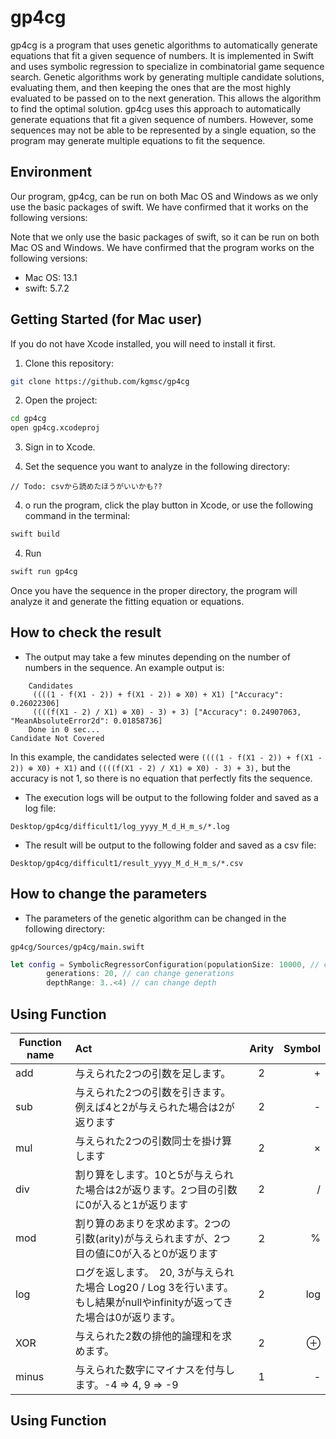 # gp4cg

gp4cg is a program that uses genetic algorithms to automatically generate equations that fit a given sequence of numbers. 
It is implemented in Swift and uses symbolic regression to specialize in combinatorial game sequence search.
Genetic algorithms work by generating multiple candidate solutions, evaluating them, and then keeping the ones
that are the most highly evaluated to be passed on to the next generation. This allows the algorithm to find the optimal solution. gp4cg uses this approach to automatically generate equations that fit a given sequence of numbers. However, some sequences may not be able to be represented by a single equation, so the program may generate multiple equations to fit the sequence.

## Environment
Our program, gp4cg, can be run on both Mac OS and Windows as we only use the basic packages of swift. We have confirmed that it works on the following versions:

Note that we only use the basic packages of swift, so it can be run on both Mac OS and Windows. We have confirmed that the program works on the following versions:
- Mac OS: 13.1
- swift: 5.7.2

## Getting Started (for Mac user)
If you do not have Xcode installed, you will need to install it first.

1. Clone this repository:

```bash
git clone https://github.com/kgmsc/gp4cg
```

2. Open the project:

```bash
cd gp4cg
open gp4cg.xcodeproj
```

3. Sign in to Xcode.


4. Set the sequence you want to analyze in the following directory:

```
// Todo: csvから読めたほうがいいかも??
```


4. o run the program, click the play button in Xcode, or use the following command in the terminal:

```bash
swift build
```

4. Run

```bash
swift run gp4cg
```

Once you have the sequence in the proper directory, the program will analyze it and generate the fitting equation or equations.

## How to check the result 
- The output may take a few minutes depending on the number of numbers in the sequence. An example output is:
```
    Candidates
	 ((((1 - f(X1 - 2)) + f(X1 - 2)) ⊕ X0) + X1) ["Accuracy": 0.26022306]
	 ((((f(X1 - 2) / X1) ⊕ X0) - 3) + 3) ["Accuracy": 0.24907063, "MeanAbsoluteError2d": 0.01858736]
    Done in 0 sec...
Candidate Not Covered
```
In this example, the candidates selected were `((((1 - f(X1 - 2)) + f(X1 - 2)) ⊕ X0) + X1)` and `((((f(X1 - 2) / X1) ⊕ X0) - 3) + 3),` but the accuracy is not 1, so there is no equation that perfectly fits the sequence.


- The execution logs will be output to the following folder and saved as a log file:
```
Desktop/gp4cg/difficult1/log_yyyy_M_d_H_m_s/*.log
```

- The result will be output to the following folder and saved as a csv file: 
```
Desktop/gp4cg/difficult1/result_yyyy_M_d_H_m_s/*.csv
```

## How to change the parameters
- The parameters of the genetic algorithm can be changed in the following directory:
```
gp4cg/Sources/gp4cg/main.swift
```
```swift
let config = SymbolicRegressorConfiguration(populationSize: 10000, // can change populations
        generations: 20, // can change generations
        depthRange: 3..<4) // can change depth
```

## Using Function
|  Function name   | Act     | Arity          |   Symbol |
|------|:--------------|:-----------:|--------------:|
| add | 与えられた2つの引数を足します。|2 | + |
| sub | 与えられた2つの引数を引きます。 例えば4と2が与えられた場合は2が返ります | 2 | - |
| mul | 与えられた2つの引数同士を掛け算します | 2 | × | 
| div | 割り算をします。10と5が与えられた場合は2が返ります。2つ目の引数に0が入ると1が返ります | 2 | / |
| mod| 割り算のあまりを求めます。2つの引数(arity)が与えられますが、2つ目の値に0が入ると0が返ります | ２  | % |
| log | ログを返します。　20, 3が与えられた場合 Log20 / Log 3を行います。　もし結果がnullやinfinityが返ってきた場合は0が返ります。 | 2 | log |
| XOR | 与えられた2数の排他的論理和を求めます。 | 2  |  ⊕ |
| minus | 与えられた数字にマイナスを付与します。-4 => 4, 9 => -9     | 1  | - |

## Using Function
